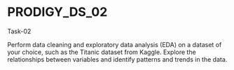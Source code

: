 # PRODIGY_DS_02
Task-02

Perform data cleaning and exploratory data analysis (EDA) on a dataset of your choice, such as the Titanic dataset from Kaggle. 
Explore the relationships between variables and identify patterns and trends in the data.
